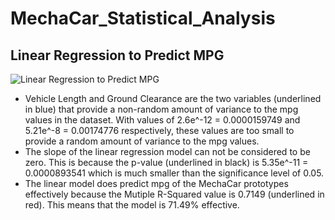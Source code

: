 # MechaCar_Statistical_Analysis

## Linear Regression to Predict MPG
![Linear Regression to Predict MPG](https://user-images.githubusercontent.com/69607218/144761622-879ffcee-f7f7-475d-93bd-ae5b9571a6e8.png)

- Vehicle Length and Ground Clearance are the two variables (underlined in blue) that provide a non-random amount of variance to the mpg values in the dataset. With values of 2.6e^-12 = 0.0000159749 and 5.21e^-8 = 0.00174776 respectively, these values are too small to provide a random amount of variance to the mpg values.
- The slope of the linear regression model can not be considered to be zero. This is because the p-value (underlined in black) is 5.35e^-11 = 0.0000893541 which is much smaller than the significance level of 0.05.
- The linear model does predict mpg of the MechaCar prototypes effectively because the Mutiple R-Squared value is 0.7149 (underlined in red). This means that the model is 71.49% effective.
